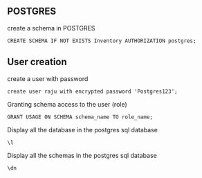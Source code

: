 ## POSTGRES
create a schema in POSTGRES
```
CREATE SCHEMA IF NOT EXISTS Inventory AUTHORIZATION postgres;
```
## User creation  
create a user with password
```
create user raju with encrypted password 'Postgres123';
```
Granting schema access to the user (role)
```
GRANT USAGE ON SCHEMA schema_name TO role_name;
```
Display all the database in the postgres sql database 
```
\l
```

Display all the schemas in the postgres sql database 
```
\dn
```
